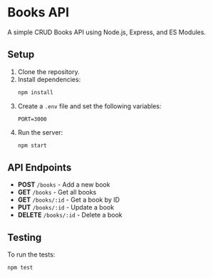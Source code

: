 # Books API

A simple CRUD Books API using Node.js, Express, and ES Modules.

## Setup

1. Clone the repository.
2. Install dependencies:
   ```bash
   npm install
   ```
3. Create a `.env` file and set the following variables:
   ```
   PORT=3000
   ```
4. Run the server:
   ```bash
   npm start
   ```

## API Endpoints

- **POST** `/books` - Add a new book
- **GET** `/books` - Get all books
- **GET** `/books/:id` - Get a book by ID
- **PUT** `/books/:id` - Update a book
- **DELETE** `/books/:id` - Delete a book

## Testing

To run the tests:
```bash
npm test
